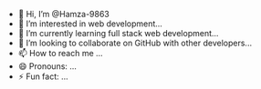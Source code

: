 - 👋 Hi, I’m @Hamza-9863
- 👀 I’m interested in web development...
- 🌱 I’m currently learning full stack web development...
- 💞️ I’m looking to collaborate on GitHub with other developers...
- 📫 How to reach me ...
- 😄 Pronouns: ...
- ⚡ Fun fact: ...

<!---
Hamza-9863/Hamza-9863 is a ✨ special ✨ repository because its `README.md` (this file) appears on your GitHub profile.
You can click the Preview link to take a look at your changes.
--->
